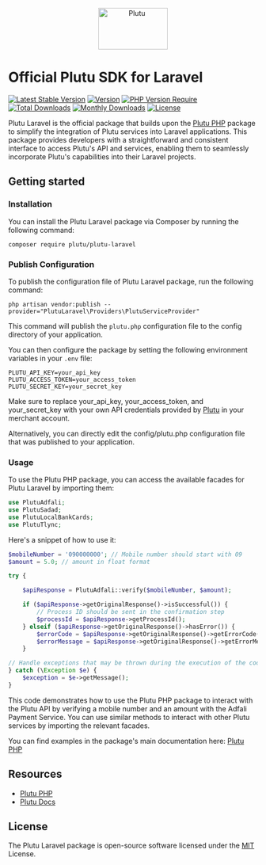 <p align="center">
  <a href="https://plutu.ly" target="_blank">
    <img src="https://plutu.ly/wp-content/uploads/2022/03/plutu-logo.svg" alt="Plutu" width="140" height="84">
  </a>
</p>

# Official Plutu SDK for Laravel

[![Latest Stable Version](https://poser.pugx.org/plutu/plutu-laravel/v/stable.svg)](https://packagist.org/packages/plutu/plutu-laravel)
[![Version](http://poser.pugx.org/plutu/plutu-laravel/version)](https://packagist.org/packages/plutu/plutu-laravel)
[![PHP Version Require](http://poser.pugx.org/plutu/plutu-laravel/require/php)](https://packagist.org/packages/plutu/plutu-laravel)
[![Total Downloads](https://poser.pugx.org/plutu/plutu-laravel/downloads.svg)](https://packagist.org/packages/plutu/plutu-laravel)
[![Monthly Downloads](https://poser.pugx.org/plutu/plutu-laravel/d/monthly)](https://packagist.org/packages/plutu/plutu-laravel)
[![License](https://poser.pugx.org/plutu/plutu-laravel/license)](https://packagist.org/packages/plutu/plutu-laravel)

Plutu Laravel is the official package that builds upon the [Plutu PHP](https://github.com/getplutu/plutu-php) package to simplify the integration of Plutu services into Laravel applications. This package provides developers with a straightforward and consistent interface to access Plutu's API and services, enabling them to seamlessly incorporate Plutu's capabilities into their Laravel projects.

## Getting started


### Installation

You can install the Plutu Laravel package via Composer by running the following command:

```
composer require plutu/plutu-laravel
```

### Publish Configuration

To publish the configuration file of Plutu Laravel package, run the following command:

```
php artisan vendor:publish --provider="PlutuLaravel\Providers\PlutuServiceProvider"
```

This command will publish the ```plutu.php``` configuration file to the config directory of your application.

You can then configure the package by setting the following environment variables in your ```.env``` file:

```
PLUTU_API_KEY=your_api_key
PLUTU_ACCESS_TOKEN=your_access_token
PLUTU_SECRET_KEY=your_secret_key
```

Make sure to replace your_api_key, your_access_token, and your_secret_key with your own API credentials provided by [Plutu](https://plutu.ly) in your merchant account.

Alternatively, you can directly edit the config/plutu.php configuration file that was published to your application.

### Usage

To use the Plutu PHP package, you can access the available facades for Plutu Laravel by importing them:

```php
use PlutuAdfali;
use PlutuSadad;
use PlutuLocalBankCards;
use PlutuTlync;
```

Here's a snippet of how to use it:

```php
$mobileNumber = '090000000'; // Mobile number should start with 09
$amount = 5.0; // amount in float format

try {

    $apiResponse = PlutuAdfali::verify($mobileNumber, $amount);

    if ($apiResponse->getOriginalResponse()->isSuccessful()) {
        // Process ID should be sent in the confirmation step
        $processId = $apiResponse->getProcessId();
    } elseif ($apiResponse->getOriginalResponse()->hasError()) {
        $errorCode = $apiResponse->getOriginalResponse()->getErrorCode();
        $errorMessage = $apiResponse->getOriginalResponse()->getErrorMessage();
    }

// Handle exceptions that may be thrown during the execution of the code
} catch (\Exception $e) {
    $exception = $e->getMessage();
}
```

This code demonstrates how to use the Plutu PHP package to interact with the Plutu API by verifying a mobile number and an amount with the Adfali Payment Service. You can use similar methods to interact with other Plutu services by importing the relevant facades.

You can find examples in the package's main documentation here: [Plutu PHP](https://github.com/getplutu/plutu-php/blob/main/examples.md)

## Resources

- [Plutu PHP](https://github.com/getplutu/plutu-php)
- [Plutu Docs](https://docs.plutu.ly)

## License

The Plutu Laravel package is open-source software licensed under the [MIT](https://opensource.org/licenses/MIT) License.
